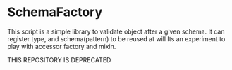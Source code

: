 SchemaFactory
=============

This script is a simple library to validate object after a given schema.
It can register type, and schema(pattern) to be reused at will
Its an experiment to play with accessor factory and mixin.

THIS REPOSITORY IS DEPRECATED
